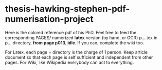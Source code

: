 # thesis-hawking-stephen-pdf-numerisation-project
Here is the colored reference pdf of his PhD. Feel free to feed the corresponding PAGES/ numerized **latex** version (by hand, or OCR) p....tex in p... directory, **from page p013, idle**. If you can, complete the wiki too.

For Latex, each page = directory is the charge of 1 person. Keep article document so that each page is self sufficient and independent from other pages.
For Wiki, like Wikipedia everybody can act to everything.
